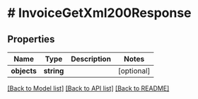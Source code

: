 # # InvoiceGetXml200Response

## Properties

Name | Type | Description | Notes
------------ | ------------- | ------------- | -------------
**objects** | **string** |  | [optional]

[[Back to Model list]](../../README.md#models) [[Back to API list]](../../README.md#endpoints) [[Back to README]](../../README.md)
